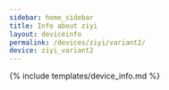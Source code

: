 ```yaml
---
sidebar: home_sidebar
title: Info about ziyi
layout: deviceinfo
permalink: /devices/ziyi/variant2/
device: ziyi_variant2
---
```

{% include templates/device_info.md %}
